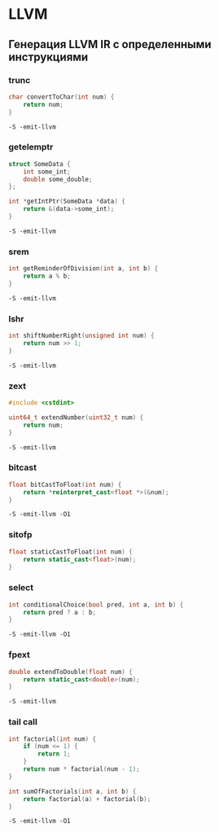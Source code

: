 # LLVM

## Генерация LLVM IR с определенными инструкциями

### trunc

```C++
char convertToChar(int num) {
    return num;
}
```

`-S -emit-llvm`

### getelemptr

```C++
struct SomeData {
    int some_int;
    double some_double;
};

int *getIntPtr(SomeData *data) {
    return &(data->some_int);
}
```

`-S -emit-llvm`

### srem

```C++
int getReminderOfDivision(int a, int b) {
    return a % b;
}
```

`-S -emit-llvm`

### lshr

```C++
int shiftNumberRight(unsigned int num) {
    return num >> 1;
}
```

`-S -emit-llvm`

### zext

```C++
#include <cstdint>

uint64_t extendNumber(uint32_t num) {
    return num;
}
```

`-S -emit-llvm`

### bitcast

```C++
float bitCastToFloat(int num) {
    return *reinterpret_cast<float *>(&num);
}
```

`-S -emit-llvm -O1`

### sitofp

```C++
float staticCastToFloat(int num) {
    return static_cast<float>(num);
}
```

### select

```C++
int conditionalChoice(bool pred, int a, int b) {
    return pred ? a : b;
}
```

`-S -emit-llvm -O1`

### fpext

```C++
double extendToDouble(float num) {
    return static_cast<double>(num);
}
```

`-S -emit-llvm`


### tail call

```C++
int factorial(int num) {
    if (num <= 1) {
        return 1;
    }
    return num * factorial(num - 1);
}

int sumOfFactorials(int a, int b) {
    return factorial(a) + factorial(b);
}
```

`-S -emit-llvm -O1`
